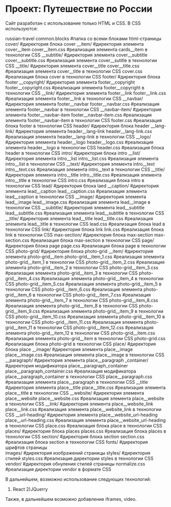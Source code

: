 # Проект: Путешествие по России

Сайт разработан с использование только HTML и CSS.
В CSS используются:

russian-travel
    common.blocks                               #папка со всеми блоками html-страницы
        cover/                                  #директория блока cover
            __item/                             #директория элемента cover__item
                cover__item.css                 #реализация элемента cards__item в технологии CSS
            __subtitle/                         #директория элемента cover__subtitle
                cover__subtitle.css             #реализация элемента cover__sutitle в технологии CSS
            __title/                            #директория элемента cover__title
                cover__title.css                #реализация элемента cover__title в технологии CSS
            cover.css                           #реализация блока cover в технологии CSS
        footer/                                 #директория блока footer
            __copyright/                        #директория элемента footer__copyright
                footer__copyright.css           #реализация элемента footer__copyright в технологии CSS
            __link/                             #директория элемента footer__link
                footer__link.css                #реализация элемента footer__link в технологии CSS
            __navbar/                           #директория элемента footer__navbar
                footer__navbar.css              #реализация элемента footer__navbar в технологии CSS
            __navbar-item/                      #директория элемента footer__navbar-item
                footer__navbar-item.css         #реализация элемента footer__navbar-item в технологии CSS
            footer.css                          #реализация блока footer в технологии CSS
        header/                                 #директория блока header
            __lang-link/                        #директория элемента header__lang-link
                header__lang-link.css           #реализация элемента header__lang-link в технологии CSS
            __logo/                             #директория элемента header__logo
                header__logo.css                #реализация элемента header__logo в технологии CSS
            header.css                          #реализация блока header в технологии CSS
        intro/                                  #директория блока intro
            __list/                             #директория элемента intro__list
                intro__list.css                 #реализация элемента intro__list в технологии CSS
            __text/                             #директория элемента intro__text
                intro__text.css                 #реализация элемента intro__text в технологии CSS
            __title/                            #директория элемента intro__title
                intro__title.css                #реализация элемента intro__title в технологии CSS
            intro.css                           #реализация блока intro в технологии CSS
        lead/                                   #директория блока laed
            __caption/                          #директория элемента lead__caption
                lead__caption.css               #реализация элемента lead__caption в технологии CSS
            __image/                            #директория элемента lead__image
                lead__image.css                 #реализация элемента lead__image в технологии CSS
            __subtitle/                         #директория элемента lead__subtitle
                lead__subtitle.css              #реализация элемента lead__subtitle в технологии CSS
            __title/                            #директория элемента lead__title
                lead__title.css                 #реализация элемента lead__title в технологии CSS
            lead.css                            #реализация блока lead в технологии CSS
        link/                                   #директория блока link
            link.css                            #реализация блока link в технологии CSS
        max-section/                            #директория блока max-section
            max-section.css                     #реализация блока max-section в технологии CSS
        page/                                   #директория блока page
            page.css                            #реализация блока page в технологии CSS
        photo-grid/                             #директория блока photo-grid
            __item/                             #директория элемента photo-grid__item 
                photo-grid__item_1.css          #реализация элемента photo-grid__item_1 в технологии CSS
                photo-grid__item_2.css          #реализация элемента photo-grid__item_2 в технологии CSS
                photo-grid__item_3.css          #реализация элемента photo-grid__item_3 в технологии CSS
                photo-grid__item_4.css          #реализация элемента photo-grid__item_4 в технологии CSS
                photo-grid__item_5.css          #реализация элемента photo-grid__item_5 в технологии CSS
                photo-grid__item_6.css          #реализация элемента photo-grid__item_6 в технологии CSS
                photo-grid__item_7.css          #реализация элемента photo-grid__item_7 в технологии CSS
                photo-grid__item_8.css          #реализация элемента photo-grid__item_8 в технологии CSS
                photo-grid__item_9.css          #реализация элемента photo-grid__item_9 в технологии CSS
                photo-grid__item_10.css         #реализация элемента photo-grid__item_10 в технологии CSS
                photo-grid__item_11.css         #реализация элемента photo-grid__item_11 в технологии CSS
                photo-grid__item_12.css         #реализация элемента photo-grid__item_12 в технологии CSS
                photo-grid__item.css            #реализация элемента photo-grid__item в технологии CSS
            photo-grid.css                      #реализация блока photo-grid в технологии CSS
        place/                                  #директория блока place
            __image/                            #директория элемента place__image
                place__image.css                #реализация элемента place__image в технологии CSS
            __paragraph/                        #директория элемента place__paragraph
                _container/                              #директория модификатора place__paragraph_container
                    place__paragraph_container.css       #реализация модификатора place__paragraph_container в технологии CSS
                place__paragraph.css            #реализация элемента place__paragraph в технологии CSS
            __title                             #директория элемента place__title
                place__title.css                #реализация элемента place__title в технологии CSS
            __website/                          #директория элемента place__website
                place__website.css              #реализация элемента place__website в технологии CSS
            __link/                          #директория элемента place__website_link
                place__link.css     #реализация элемента place__website_link в технологии CSS
            __url-heading/                   #директория элемента place__website_url-heading
                place__url-heading.css              #реализация элемента place__website_url-heading в технологии CSS
            place.css                           #реализация блока place в технологии CSS
        places/                                 #директория блока places
            places.css                          #реализация блока places в технологии CSS
        section/                                #директория блока section
            section.css                         #реализация блока section в технологии CSS
        fonts/                                  #директория шрифтов страницы     
        images/                                 #директория изображений страницы
        styles/                                 #директория стилей
            styles.css                          #реализация директории styles в технологии CSS
        vendor/                                 #директория обнуления стилей страницы
            normalize.css                       #реализация директории vendor в формате CSS

В дальнейшем, возможно использование следующих технологий:
1) React
2)JQuerry

Также, в дальнейшем возможно добавление iframes, video.
        
        